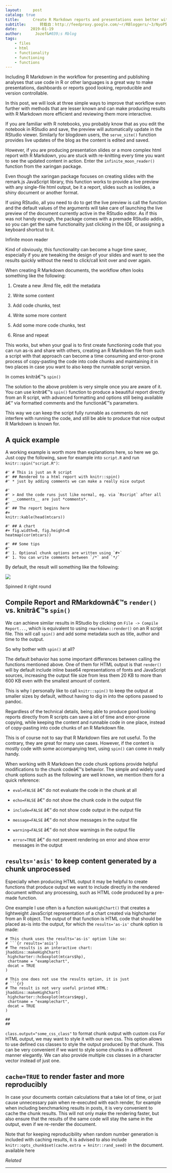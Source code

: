 ```yaml
---
layout:     post
catalog: true
title:      Create R Markdown reports and presentations even better with these 3 practical tips
subtitle:      转载自：http://feedproxy.google.com/~r/RBloggers/~3/NyoP5n7BdqI/
date:      2019-01-19
author:      Jozef&#039;s Rblog
tags:
    - files
    - html
    - functionality
    - functioning
    - functions
---
```








Including R Markdown in the workflow for presenting and publishing analyses that use code in R or other languages is a great way to make presentations, dashboards or reports good looking, reproducible and version controllable.

> 
In this post, we will look at three simple ways to improve that workflow even further with methods that are lesser known and can make producing results with R Markdown more efficient and reviewing them more interactive.


If you are familiar with R notebooks, you probably know that as you edit the notebook in RStudio and save, the preview will automatically update in the RStudio viewer. Similarly for blogdown users, the `serve_site()` function provides live updates of the blog as the content is edited and saved.

> 
However, if you are producing presentation slides or a more complex html report with R Markdown, you are stuck with re-knitting every time you want to see the updated content in action. Enter the `infinite_moon_reader()` function from the xaringan package.


Even though the xaringan package focuses on creating slides with the remark.js JavaScript library, this function works to provide a live preview with any single-file html output, be it a report, slides such as ioslides, a shiny document or another format.

If using RStudio, all you need to do to get the live preview is call the function and the default values of the arguments will take care of launching the live preview of the document currently active in the RStudio editor. As if this was not handy enough, the package comes with a premade RStudio addin, so you can get the same functionality just clicking in the IDE, or assigning a keyboard shortcut to it.

Infinite moon reader

Kind of obviously, this functionality can become a huge time saver, especially if you are tweaking the design of your slides and want to see the results quickly without the need to click/call knit over and over again.

When creating R Markdown documents, the workflow often looks something like the following:

1. Create a new .Rmd file, edit the metadata

1. Write some content

1. Add code chunks, test

1. Write some more content

1. Add some more code chunks, test

1. Rinse and repeat


This works, but when your goal is to first create functioning code that you can run as-is and share with others, creating an R Markdown file from such a script with that approach can become a time consuming and error-prone process of copy-pasting the code into code chunks and maintaining it in two places in case you want to also keep the runnable script version.

> 
In comes knitrâ€™s `spin()`


The solution to the above problem is very simple once you are aware of it. You can use knitrâ€™s `spin()` function to produce a beautiful report directly from an R script, with advanced formatting and options still being available â€“ via formatted comments and the functionâ€™s parameters.

> 
This way we can keep the script fully runnable as comments do not interfere with running the code, and still be able to produce that nice output R Markdown is known for.


## A quick example

A working example is worth more than explanations here, so here we go. Just copy the following, save for example into `script.R` and run `knitr::spin("script.R")`:

```
#' # This is just an R script
#' ## Rendered to a html report with knitr::spin()
#' * just by adding comments we can make a really nice output

#'
#' > And the code runs just like normal, eg. via `Rscript` after all
#' __comments__ are just *comments*.
#'
#' ## The report begins here
#+
knitr::kable(head(mtcars))

#' ## A chart
#+ fig.width=8, fig.height=8
heatmap(cor(mtcars))

#' ## Some tips
#'
#' 1. Optional chunk options are written using `#+`
#' 1. You can write comments between `/*` and `*/`
```

By default, the result will something like the following:

![](https://i0.wp.com/jozefhajnala.gitlab.io/r/img/r909-02-spinned.png?w=456&ssl=1)


Spinned it right round

## Compile Report and RMarkdownâ€™s `render()` vs. knitrâ€™s `spin()`

We can achieve similar results in RStudio by clicking on `File -> Compile Report...`, which is equivalent to using `rmarkdown::render()` on an R script file. This will call `spin()` and add some metadata such as title, author and time to the output.

> 
So why bother with `spin()` at all?


The default behavior has some important differences between calling the functions mentioned above. One of them for HTML output is that `render()` will by default include inline base64 representations of fonts and JavaScript sources, increasing the output file size from less them 20 KB to more than 600 KB even with the smallest amount of content.

This is why I personally like to call `knitr::spin()` to keep the output at smaller sizes by default, without having to dig in into the options passed to pandoc.

> 
Regardless of the technical details, being able to produce good looking reports directly from R scripts can save a lot of time and error-prone copying, while keeping the content and runnable code in one place, instead of copy-pasting into code chunks of an R Markdown file.


This is of course not to say that R Markdown files are not useful. To the contrary, they are great for many use cases. However, if the content is mostly code with some accompanying text, using `spin()` can come in really handy.

When working with R Markdown the code chunk options provide helpful modifications to the chunk codeâ€™s behavior. The simple and widely used chunk options such as the following are well known, we mention them for a quick reference:

- `eval=FALSE` â€“ do not evaluate the code in the chunk at all

- `echo=FALSE` â€“ do not show the chunk code in the output file

- `include=FALSE` â€“ do not show code output in the output file

- `message=FALSE` â€“ do not show messages in the output file

- `warning=FALSE` â€“ do not show warnings in the output file

- `error=TRUE` â€“ do not prevent rendering on error and show error messages in the output


## `results='asis'` to keep content generated by a chunk unprocessed

Especially when producing HTML output it may be helpful to create functions that produce output we want to include directly in the rendered document without any processing, such as HTML code produced by a pre-made function.

One example I use often is a function `makeHighChart()` that creates a lightweight JavaScript representation of a chart created via highcharter from an R object. The output of that function is HTML code that should be placed as-is into the output, for which the `results='as-is'` chunk option is made:

```
# This chunk uses the results='as-is' option like so:
# ```{r results='asis'}
# The results is an interactive chart:
jhaddins::makeHighChart(
 highcharter::hcboxplot(mtcars$hp),
 chartname = "examplechart",
 docat = TRUE
)
```





```
# This one does not use the results option, it is just
# ```{r}
# The result is not very useful printed HTML:
jhaddins::makeHighChart(
 highcharter::hcboxplot(mtcars$mpg),
 chartname = "examplechart",
 docat = TRUE
)
```

```
## 
## 
```




`class.output="some_css_class"` to format chunk output with custom css
For HTML output, we may want to style it with our own css. This option allows to use defined css classes to style the output produced by that chunk. This can be very convenient if we want to style some chunks in a different manner elegantly. We can also provide multiple css classes in a character vector instead of just one.

## `cache=TRUE` to render faster and more reproducibly

In case your documents contain calculations that a take lot of time, or just cause unnecessary pain when re-executed with each render, for example when including benchmarking results in posts, it is very convenient to cache the chunk results. This will not only make the rendering faster, but also ensure that the results of the same code will stay the same in the output, even if we re-render the document.

Note that for keeping reproducibility when random number generation is included with caching results, it is advised to also include `knitr::opts_chunk$set(cache.extra = knitr::rand_seed)` in the document. available here


*Related*








---
